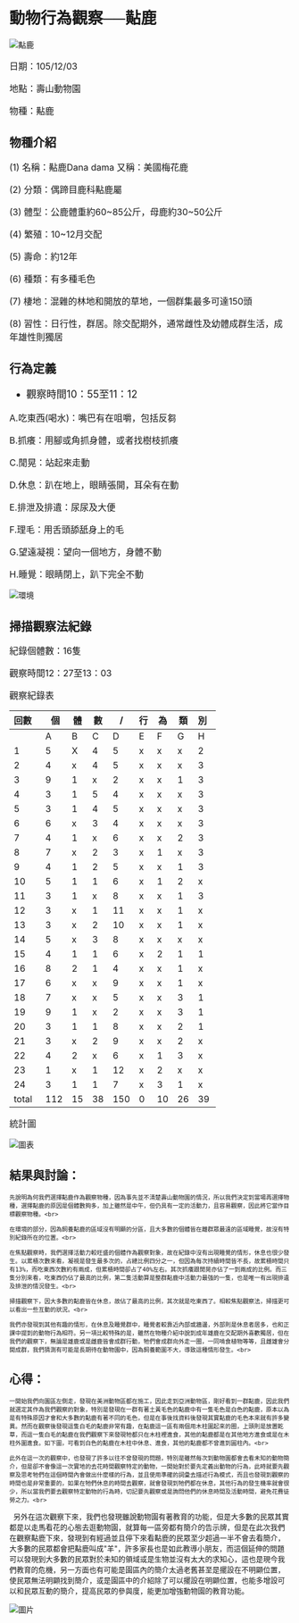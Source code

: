 # 動物行為觀察──黇鹿

![黇鹿](https://raw.githubusercontent.com/Tzu-ching/Tzu-ching/master/15878458_1261809840579905_737563414_o.jpg,width=300)

<font size="3pt">

日期：105/12/03<br>

地點：壽山動物園<br>

物種：黇鹿<br>

</font>

## 物種介紹

<font size="3pt">

(1) 名稱：黇鹿Dana dama 又稱：美國梅花鹿<br>

(2) 分類：偶蹄目鹿科黇鹿屬<br>

(3) 體型：公鹿體重約60~85公斤，母鹿約30~50公斤<br>

(4) 繁殖：10~12月交配<br>

(5) 壽命：約12年<br>

(6) 種類：有多種毛色<br>

(7) 棲地：混雜的林地和開放的草地，一個群集最多可達150頭<br>

(8) 習性：日行性，群居。除交配期外，通常雌性及幼體成群生活，成年雄性則獨居<br>

</font>

## 行為定義

<font size="4pt">

* 觀察時間10：55至11：12<br>

</font>

<font size="3pt">

A.吃東西(喝水)：嘴巴有在咀嚼，包括反芻<br>

B.抓癢：用腳或角抓身體，或者找樹枝抓癢<br>

C.閒晃：站起來走動<br>

D.休息：趴在地上，眼睛張開，耳朵有在動<br>

E.排泄及排遺：尿尿及大便<br>

F.理毛：用舌頭舔舐身上的毛<br>

G.望遠凝視：望向一個地方，身體不動<br>

H.睡覺：眼睛閉上，趴下完全不動<br>

</font>


![環境](https://raw.githubusercontent.com/Tzu-ching/Tzu-ching/master/15878264_1182390528548426_1002207565_o.jpg)

## 掃描觀察法紀錄

<font size="3pt">

紀錄個體數：16隻<br>

觀察時間12：27至13：03<br>

觀察紀錄表<br>

</font>

回數   |  個|體 |數 |/ |行 |為 |類 |別   |
-------|----|----|----|----|----|----|----|----|
       |A   |B   |C   |D   |E   |F   |G   |H   |
    1  |5   |X   |4   |5   |x   |x   |x   |2   |
    2  |4   |x   |4   |5   |x   |x   |x   |3   |
    3  |9   |1   |x   |2   |x   |x   |1   |3   |
    4  |3   |1   |5   |4   |x   |x   |x   |3   |
    5  |3   |1   |4   |5   |x   |x   |x   |3   |
    6  |6   |x   |3   |4   |x   |x   |x   |3   |
    7  |4   |1   |x   |6   |x   |x   |2   |3   |
    8  |7   |x   |2   |3   |x   |1   |x   |3   |
    9  |4   |1   |2   |5   |x   |x   |1   |3   |
    10  |5   |1   |1   |6   |x   |1   |2   |x   |
    11  |3   |1   |x   |8   |x   |x   |1   |3   |
    12  |3   |x   |1   |11  |x   |x   |1   |x   |
    13  |3   |x   |2   |10  |x   |x   |1   |x   |
    14  |5   |x   |3   |8   |x   |x   |x   |x   |
    15  |4   |1   |1   |6   |x   |2   |1   |1   |
    16  |8   |2   |1   |4   |x   |x   |1   |x   |
    17  |6   |x   |x   |9   |x   |x   |1   |x   |
    18  |7   |x   |x   |5   |x   |x   |3   |1   |
    19  |9   |1   |x   |2   |x   |x   |3   |1   |
    20  |3   |1   |1   |8   |x   |x   |2   |1   |
    21  |3   |x   |2   |9   |x   |x   |2   |x   |
    22  |4   |2   |x   |6   |x   |1   |3   |x   |
    23  |1   |x   |1   |12  |x   |2   |x   |x   |
    24  |3   |1   |1   |7   |x   |3   |1   |x   |
    total  |112   |15   |38   |150   |0   |10   |26   |39   |
    
<font size="3pt">

統計圖<br>

</font>
    
![圖表](https://github.com/Tzu-ching/Tzu-ching/raw/master/%E5%9C%96%E8%A1%A8.jpg)


## 結果與討論：
   
<font size="2pt">
   
    先說明為何我們選擇黇鹿作為觀察物種，因為事先並不清楚壽山動物園的情況，所以我們決定到當場再選擇物種，選擇黇鹿的原因是個體數夠多，加上雖然是中午，但仍具有一定的活動力，且容易觀察，因此將它當作目標觀察物種。<br> 
   
    在環境的部分，因為飼養黇鹿的區域沒有明顯的分區，且大多數的個體皆在離群眾最遠的區域睡覺，故沒有特別紀錄所在的位置。<br>
   
    在焦點觀察時，我們選擇活動力較旺盛的個體作為觀察對象，故在紀錄中沒有出現睡覺的情形，休息也很少發生。以累積次數來看，凝視是發生最多次的，占總比例四分之一，但因為每次持續時間皆不長，故累積時間只有13%，而吃東西次數約有兩成，但累積時間卻占了40%左右。其次抓癢跟閒晃亦佔了一到兩成的比例。而三隻分別來看，吃東西仍佔了最高的比例，第二隻活動算是整群黇鹿中活動力最強的一隻，也是唯一有出現排遺及排泄的情況發生。<br>
   
    掃描觀察下，因大多數的黇鹿皆在休息，故佔了最高的比例，其次就是吃東西了。相較焦點觀察法，掃描更可以看出一些互動的狀況。<br>
   
    我們亦發現到其他有趣的情形，在休息及睡覺群中，睡覺者較靠近內部或牆邊，外部則是休息者居多，也和正課中提到的動物行為相符。另一項比較特殊的是，雖然在物種介紹中說到成年雄鹿在交配期外喜歡獨居，但在我們的觀察下，無論是雄鹿或是雌鹿皆會成群行動，牠們會成群向外走一圈，一同啃食植物等等，且雌雄會分開成群，我們猜測有可能是長期待在動物園中，因為飼養範圍不大，導致這種情形發生。<br>

</font>

## 心得：

<font size="2pt">

    一開始我們向園區左側走，發現在美洲動物區都在施工，因此走到亞洲動物區，剛好看到一群黇鹿，因此我們就選定其作為我們觀察的對象，特別是發現在一群有著土黃毛色的黇鹿中有一隻毛色是白色的黇鹿，原本以為是有特殊原因才會和大多數的黇鹿有著不同的毛色，但是在事後找資料後發現其實黇鹿的毛色本來就有許多變異。然而在觀察後發現這隻白毛的黇鹿非常有趣，在黇鹿這一區有兩個用木柱圍起來的圈，上頭則是放置乾草，而這一隻白毛的黇鹿在我們觀察下來發現牠都只在木柱裡進食，其他的黇鹿都是在其他地方進食或是在木柱外圍進食。如下圖，可看到白色的黇鹿在木柱中休息、進食，其他的黇鹿都不曾進到圓柱內。<br>
    
    此外在這一次的觀察中，也發現了許多以往不曾發現的問題，特別是雖然每次到動物園都會去看未知的動物簡介，但是卻不會像這一次實地的去花時間觀察特定的動物，一開始對於要先定義出動物的行為，此時就要先觀察及思考牠們在這個時間內會做出什麼樣的行為，並且使用準確的詞彙去描述行為模式，而且也發現到觀察的時間也是非常重要的，如果在牠們休息的時間去觀察，就會發現到牠們都在休息，其他行為的發生機率就會很少，所以當我們要去觀察特定動物的行為時，切記要先觀察或是詢問他們的休息時間及活動時間，避免花費徒勞之力。<br>
  
    另外在這次觀察下來，我們也發現雖說動物園有著教育的功能，但是大多數的民眾其實都是以走馬看花的心態去逛動物園，就算每一區旁都有簡介的告示牌，但是在此次我們在觀察黇鹿下來，發現到有經過並且停下來看黇鹿的民眾至少超過一半不會去看簡介，大多數的民眾都會把黇鹿叫成"羊"，許多家長也是如此教導小朋友，而這個延伸的問題可以發現到大多數的民眾對於未知的領域或是生物並沒有太大的求知心，這也是現今我們教育的危機，另一方面也有可能是園區內的簡介太過老舊甚至是擺設在不明顯位置，使民眾無法明顯找到簡介，或是園區中的介紹除了可以擺設在明顯位置，也能多增設可以和民眾互動的簡介，提高民眾的參與度，能更加增強動物園的教育功能。<br> 

</font>

![圖片](https://github.com/Tzu-ching/Tzu-ching/raw/master/15878412_1261809803913242_1464194827_o.jpg)
